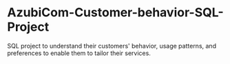 # AzubiCom-Customer-behavior-SQL-Project
SQL project to understand their customers' behavior, usage patterns, and preferences to enable them to tailor their services.
